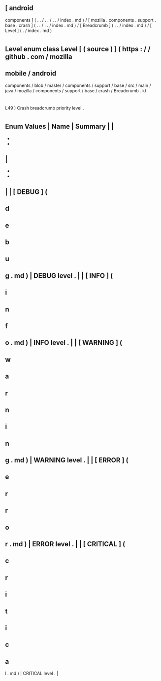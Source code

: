 [
android
-
components
]
(
.
.
/
.
.
/
.
.
/
index
.
md
)
/
[
mozilla
.
components
.
support
.
base
.
crash
]
(
.
.
/
.
.
/
index
.
md
)
/
[
Breadcrumb
]
(
.
.
/
index
.
md
)
/
[
Level
]
(
.
/
index
.
md
)
#
Level
enum
class
Level
[
(
source
)
]
(
https
:
/
/
github
.
com
/
mozilla
-
mobile
/
android
-
components
/
blob
/
master
/
components
/
support
/
base
/
src
/
main
/
java
/
mozilla
/
components
/
support
/
base
/
crash
/
Breadcrumb
.
kt
#
L49
)
Crash
breadcrumb
priority
level
.
#
#
#
Enum
Values
|
Name
|
Summary
|
|
-
-
-
|
-
-
-
|
|
[
DEBUG
]
(
-
d
-
e
-
b
-
u
-
g
.
md
)
|
DEBUG
level
.
|
|
[
INFO
]
(
-
i
-
n
-
f
-
o
.
md
)
|
INFO
level
.
|
|
[
WARNING
]
(
-
w
-
a
-
r
-
n
-
i
-
n
-
g
.
md
)
|
WARNING
level
.
|
|
[
ERROR
]
(
-
e
-
r
-
r
-
o
-
r
.
md
)
|
ERROR
level
.
|
|
[
CRITICAL
]
(
-
c
-
r
-
i
-
t
-
i
-
c
-
a
-
l
.
md
)
|
CRITICAL
level
.
|
